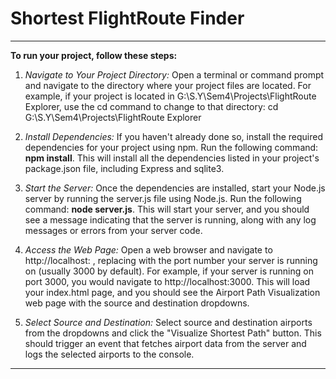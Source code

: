 # Shortest FlightRoute Finder


***
__To run your project, follow these steps:__

1. _Navigate to Your Project Directory:_ Open a terminal or command prompt and navigate to the directory where your project files are located. For example, if your project is located in G:\S.Y\Sem4\Projects\FlightRoute Explorer, use the cd command to change to that directory:
cd G:\S.Y\Sem4\Projects\FlightRoute Explorer

2. _Install Dependencies:_ If you haven't already done so, install the required dependencies for your project using npm. Run the following command:
__npm install__. This will install all the dependencies listed in your project's package.json file, including Express and sqlite3.

3. _Start the Server:_ Once the dependencies are installed, start your Node.js server by running the server.js file using Node.js. Run the following command:
__node server.js__. This will start your server, and you should see a message indicating that the server is running, along with any log messages or errors from your server code.

4. _Access the Web Page:_ Open a web browser and navigate to http://localhost:<PORT> , replacing <PORT> with the port number your server is running on (usually 3000 by default). For example, if your server is running on port 3000, you would navigate to http://localhost:3000. This will load your index.html page, and you should see the Airport Path Visualization web page with the source and destination dropdowns.

5. _Select Source and Destination:_ Select source and destination airports from the dropdowns and click the "Visualize Shortest Path" button. This should trigger an event that fetches airport data from the server and logs the selected airports to the console.
***
